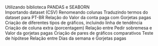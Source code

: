 Utilizando biblioteca PANDAS e SEABORN</br>
Importando dataset (CSV)
Renomeando colunas
Traduzindo termos do dataset para PT-BR
Relação do Valor da conta paga com Gorjetas pagas
Criação de diferentes tipos de gráficos, incluindo linha de tendência
Criação de coluna extra (porcentagem)
Relação entre Pedir sobremesa e Valor da gorjetas pagas
Criação de pares de gráficos comparativos
Teste de hipótese
Relação entre Dias da semana e Gorjetas pagas
